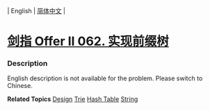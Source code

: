 | English | [简体中文](README.md) |

# [剑指 Offer II 062. 实现前缀树](https://leetcode.cn/problems/QC3q1f)
 ### Description
<p>English description is not available for the problem. Please switch to Chinese.</p>

**Related Topics**  [Design](https://leetcode.cn/tag/design) [Trie](https://leetcode.cn/tag/trie) [Hash Table](https://leetcode.cn/tag/hash-table) [String](https://leetcode.cn/tag/string) 